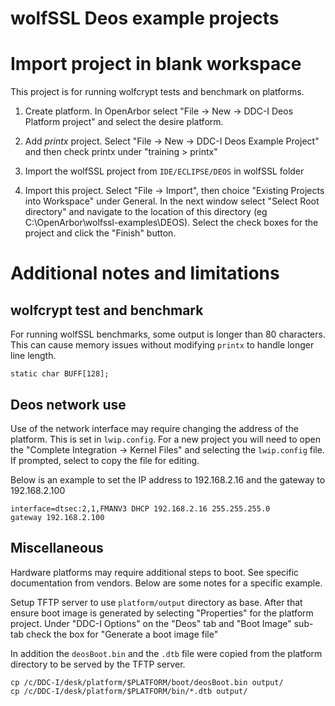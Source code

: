 wolfSSL Deos example projects
=============================

# Import project in blank workspace

This project is for running wolfcrypt tests and benchmark on platforms.

1. Create platform. In OpenArbor select "File -> New -> DDC-I Deos
   Platform project" and select the desire platform.

2. Add *printx* project. Select "File -> New -> DDC-I Deos Example
   Project" and then check printx under "training > printx"

3. Import the wolfSSL project from `IDE/ECLIPSE/DEOS` in wolfSSL folder

4. Import this project. Select "File -> Import", then choice "Existing
   Projects into Workspace" under General. In the next window select
   "Select Root directory" and navigate to the location of this
   directory (eg C:\OpenArbor\wolfssl-examples\DEOS). Select the check
   boxes for the project and click the "Finish" button.


# Additional notes and limitations

## wolfcrypt test and benchmark

For running wolfSSL benchmarks, some output is longer than 80
characters. This can cause memory issues without modifying `printx` to
handle longer line length.

```
static char BUFF[128];
```

## Deos network use

Use of the network interface may require changing the address of the
platform. This is set in `lwip.config`. For a new project you will
need to open the "Complete Integration -> Kernel Files" and selecting
the `lwip.config` file. If prompted, select to copy the file for
editing.

Below is an example to set the IP address to 192.168.2.16 and the
gateway to 192.168.2.100

```
interface=dtsec:2,1,FMANV3 DHCP 192.168.2.16 255.255.255.0
gateway 192.168.2.100
```

## Miscellaneous

Hardware platforms may require additional steps to boot. See specific
documentation from vendors. Below are some notes for a specific
example.

Setup TFTP server to use `platform/output` directory as base. After
that ensure boot image is generated by selecting "Properties" for the
platform project. Under "DDC-I Options" on the "Deos" tab and "Boot
Image" sub-tab check the box for "Generate a boot image file"

In addition the `deosBoot.bin` and the `.dtb` file were copied from
the platform directory to be served by the TFTP server.


```
cp /c/DDC-I/desk/platform/$PLATFORM/boot/deosBoot.bin output/
cp /c/DDC-I/desk/platform/$PLATFORM/bin/*.dtb output/
```